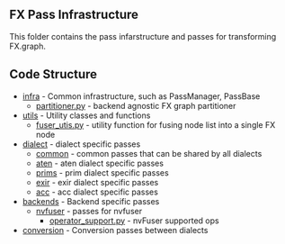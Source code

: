 ## FX Pass Infrastructure
This folder contains the pass infarstructure and passes for transforming FX.graph.


## Code Structure

* [infra](infra) - Common infrastructure, such as PassManager, PassBase
    * [partitioner.py](infra/partitioner.py) - backend agnostic FX graph partitioner
* [utils](utils) - Utility classes and functions
    * [fuser_utis.py](fuser_utils.py) - utility function for fusing node list into a single FX node
* [dialect](dialect) - dialect specific passes
    * [common](dialect/common) - common passes that can be shared by all dialects
    * [aten](dialect/aten) - aten dialect specific passes
    * [prims](dialect/prims) - prim dialect specific passes
    * [exir](dialect/exir) - exir dialect specific passes
    * [acc](dialect/acc) - acc dialect specific passes
* [backends](backends) - Backend specific passes
    * [nvfuser](backends/nvfuser) - passes for nvfuser
        * [operator_support.py](backends/nvfuser/operator_support.py) - nvFuser supported ops
* [conversion](conversion) - Conversion passes between dialects
